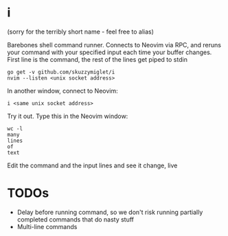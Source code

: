 # i

(sorry for the terribly short name - feel free to alias)

Barebones shell command runner. Connects to Neovim via RPC, and reruns your command with your specified input each time your buffer changes. First line is the command, the rest of the lines get piped to stdin

```
go get -v github.com/skuzzymiglet/i
nvim --listen <unix socket address>
```

In another window, connect to Neovim:

```
i <same unix socket address>
```

Try it out. Type this in the Neovim window:

```
wc -l
many
lines
of
text
```

Edit the command and the input lines and see it change, live

# TODOs

- Delay before running command, so we don't risk running partially completed commands that do nasty stuff
- Multi-line commands
